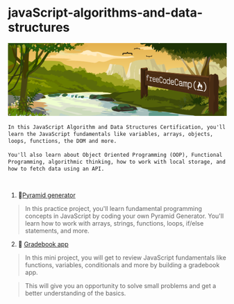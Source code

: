 # javaScript-algorithms-and-data-structures
![freecodecamp img](imagens/image.png)

```
In this JavaScript Algorithm and Data Structures Certification, you'll learn the JavaScript fundamentals like variables, arrays, objects, loops, functions, the DOM and more.

You'll also learn about Object Oriented Programming (OOP), Functional Programming, algorithmic thinking, how to work with local storage, and how to fetch data using an API.
```

<br>

1. 🔺[Pyramid generator](01-pyramid-gerenator)
> In this practice project, you'll learn fundamental programming concepts in JavaScript by coding your own Pyramid Generator. You'll learn how to work with arrays, strings, functions, loops, if/else statements, and more.
2. 🎒 [Gradebook app](02-gradebook-app)
> In this mini project, you will get to review JavaScript fundamentals like functions, variables, conditionals and more by building a gradebook app.

> This will give you an opportunity to solve small problems and get a better understanding of the basics.